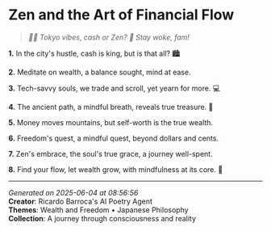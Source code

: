 # Zen and the Art of Financial Flow

> *🧘‍♀️ Tokyo vibes, cash or Zen? 💸 Stay woke, fam!*

**1.** In the city's hustle, cash is king, but is that all? 🏙️


**2.** Meditate on wealth, a balance sought, mind at ease.


**3.** Tech-savvy souls, we trade and scroll, yet yearn for more. 💻


**4.** The ancient path, a mindful breath, reveals true treasure. 🍃


**5.** Money moves mountains, but self-worth is the true wealth.


**6.** Freedom's quest, a mindful quest, beyond dollars and cents.


**7.** Zen's embrace, the soul's true grace, a journey well-spent.


**8.** Find your flow, let wealth grow, with mindfulness at its core. 🧘



---

*Generated on 2025-06-04 at 08:56:56*  
**Creator**: Ricardo Barroca's AI Poetry Agent  
**Themes**: Wealth and Freedom • Japanese Philosophy  
**Collection**: A journey through consciousness and reality